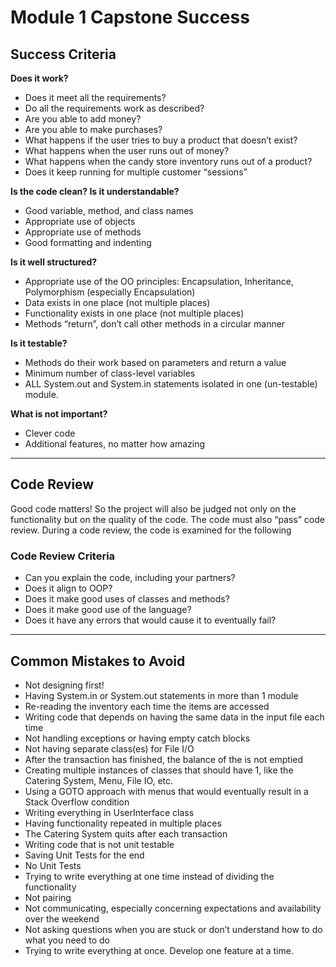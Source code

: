 # Module 1 Capstone Success

## Success Criteria

**Does it work?**

*   Does it meet all the requirements?
*   Do all the requirements work as described?
*   Are you able to add money?
*   Are you able to make purchases?
*   What happens if the user tries to buy a product that doesn’t exist?
*   What happens when the user runs out of money?
*   What happens when the candy store inventory runs out of a product?
*   Does it keep running for multiple customer “sessions”

**Is the code clean? Is it understandable?** 

*   Good variable, method, and class names
*   Appropriate use of objects
*   Appropriate use of methods
*   Good formatting and indenting

**Is it well structured?**

*   Appropriate use of the OO principles:  Encapsulation, Inheritance, Polymorphism (especially Encapsulation)
*   Data exists in one place (not multiple places)
*   Functionality exists in one place (not multiple places)
*   Methods “return”, don’t call other methods in a circular manner

**Is it testable?**

*   Methods do their work based on parameters and return a value
*   Minimum number of class-level variables
*   ALL System.out and System.in statements isolated in one (un-testable) module.

**What is not important?**

*   Clever code
*   Additional features, no matter how amazing

---

## Code Review

Good code matters!   So the project will also be judged not only on the functionality but on the quality of the code.   The code must also “pass” code review.   During a code review, the code is examined for the following


### Code Review Criteria



*   Can you explain the code, including your partners?
*   Does it align to OOP?
*   Does it make good uses of classes and methods?
*   Does it make good use of the language?
*   Does it have any errors that would cause it to eventually fail?

---

## Common Mistakes to Avoid


*   Not designing first!
*   Having System.in or System.out statements  in more than 1 module
*   Re-reading the inventory each time the items are accessed
*   Writing code that depends on having the same data in the input file each time
*   Not handling exceptions or having empty catch blocks
*   Not having separate class(es) for File I/O
*   After the transaction has finished, the balance of the is not emptied
*   Creating multiple instances of classes that should have 1, like the Catering System, Menu, File IO, etc.
*   Using a GOTO approach with menus that would eventually result in a Stack Overflow condition
*   Writing everything in UserInterface class
*   Having functionality repeated in multiple places
*   The Catering System quits after each transaction
*   Writing code that is not unit testable
*   Saving Unit Tests for the end
*   No Unit Tests
*   Trying to write everything at one time instead of dividing the functionality
*   Not pairing
*   Not communicating, especially concerning expectations and availability over the weekend
*   Not asking questions when you are stuck or don’t understand how to do what you need to do
*   Trying to write everything at once.   Develop one feature at a time.

<!-- Docs to Markdown version 1.0β17 -->
